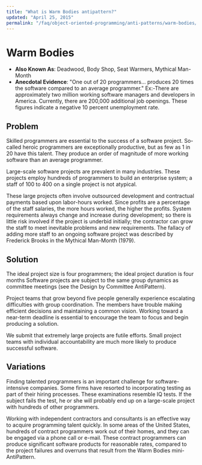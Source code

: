 ```yaml
---
title: "What is Warm Bodies antipattern?"
updated: "April 25, 2015"
permalink: "/faq/object-oriented-programming/anti-patterns/warm-bodies/"
---
```

# Warm Bodies
* **Also Known As**: Deadwood, Body Shop, Seat Warmers, Mythical Man-Month
* **Anecdotal Evidence**: "One out of 20 programmers... produces 20 times the software compared to an average programmer."
Ex:-There are approximately two million working software managers and developers in America. Currently, there are 200,000 additional job openings. These figures indicate a negative 10 percent unemployment rate.

## Problem
Skilled programmers are essential to the success of a software project. So-called heroic programmers are exceptionally productive, but as few as 1 in 20 have this talent. They produce an order of magnitude of more working software than an average programmer.

Large-scale software projects are prevalent in many industries. These projects employ hundreds of programmers to build an enterprise system; a staff of 100 to 400 on a single project is not atypical.

These large projects often involve outsourced development and contractual payments based upon labor-hours worked. Since profits are a percentage of the staff salaries, the more hours worked, the higher the profits. System requirements always change and increase during development; so there is little risk involved if the project is underbid initially; the contractor can grow the staff to meet inevitable problems and new requirements. The fallacy of adding more staff to an ongoing software project was described by Frederick Brooks in the Mythical Man-Month (1979).

## Solution
The ideal project size is four programmers; the ideal project duration is four months Software projects are subject to the same group dynamics as committee meetings (see the Design by Committee AntiPattern).

Project teams that grow beyond five people generally experience escalating difficulties with group coordination. The members have trouble making efficient decisions and maintaining a common vision. Working toward a near-term deadline is essential to encourage the team to focus and begin producing a solution.

We submit that extremely large projects are futile efforts. Small project teams with individual accountability are much more likely to produce successful software.

## Variations
Finding talented programmers is an important challenge for software-intensive companies. Some firms have resorted to incorporating testing as part of their hiring processes. These examinations resemble IQ tests. If the subject fails the test, he or she will probably end up on a large-scale project with hundreds of other programmers.

Working with independent contractors and consultants is an effective way to acquire programming talent quickly. In some areas of the United States, hundreds of contract programmers work out of their homes, and they can be engaged via a phone call or e-mail. These contract programmers can produce significant software products for reasonable rates, compared to the project failures and overruns that result from the Warm Bodies mini-AntiPattern.
